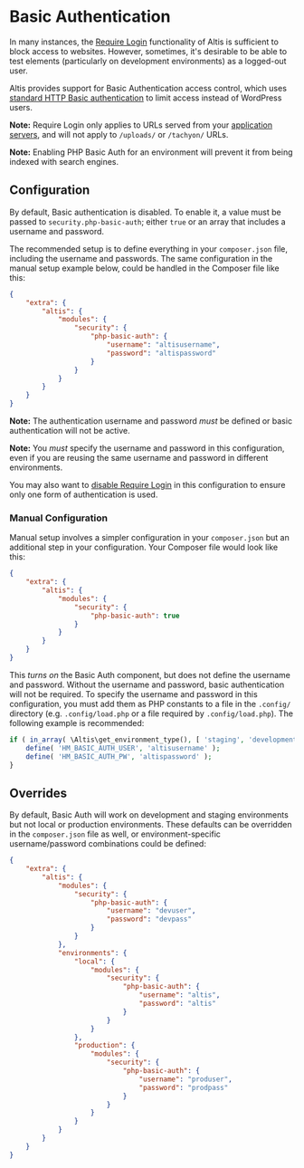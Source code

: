# Basic Authentication

In many instances, the [Require Login](./require-login.md) functionality of Altis is sufficient to block access to websites. However, sometimes, it's desirable to be able to test elements (particularly on development environments) as a logged-out user.

Altis provides support for Basic Authentication access control, which uses [standard HTTP Basic authentication](https://en.wikipedia.org/wiki/Basic_access_authentication) to limit access instead of WordPress users.

**Note:** Require Login only applies to URLs served from your [application servers](docs://cloud/architecture.md), and will not apply to `/uploads/` or `/tachyon/` URLs.


**Note:** Enabling PHP Basic Auth for an environment will prevent it from being indexed with search engines.

## Configuration

By default, Basic authentication is disabled. To enable it, a value must be passed to `security.php-basic-auth`; either `true` or an array that includes a username and password.

The recommended setup is to define everything in your `composer.json` file, including the username and passwords. The same configuration in the manual setup example below, could be handled in the Composer file like this:

```json
{
	"extra": {
		"altis": {
			"modules": {
				"security": {
					"php-basic-auth": {
						"username": "altisusername",
						"password": "altispassword"
					}
				}
			}
		}
	}
}
```

**Note:** The authentication username and password _must_ be defined or basic authentication will not be active.

**Note:** You _must_ specify the username and password in this configuration, even if you are reusing the same username and password in different environments.

You may also want to [disable Require Login](./require-login.md) in this configuration to ensure only one form of authentication is used.


### Manual Configuration

Manual setup involves a simpler configuration in your `composer.json` but an additional step in your configuration. Your Composer file would look like this:

```json
{
	"extra": {
		"altis": {
			"modules": {
				"security": {
					"php-basic-auth": true
				}
			}
		}
	}
}
```

This _turns on_ the Basic Auth component, but does not define the username and password. Without the username and password, basic authentication will not be required. To specify the username and password in this configuration, you must add them as PHP constants to a file in the `.config/` directory (e.g. `.config/load.php` or a file required by `.config/load.php`). The following example is recommended:

```php
if ( in_array( \Altis\get_environment_type(), [ 'staging', 'development' ] ) {
	define( 'HM_BASIC_AUTH_USER', 'altisusername' );
	define( 'HM_BASIC_AUTH_PW', 'altispassword' );
}
```


## Overrides

By default, Basic Auth will work on development and staging environments but not local or production environments. These defaults can be overridden in the `composer.json` file as well, or environment-specific username/password combinations could be defined:

```json
{
	"extra": {
		"altis": {
			"modules": {
				"security": {
					"php-basic-auth": {
						"username": "devuser",
						"password": "devpass"
					}
				}
			},
			"environments": {
				"local": {
					"modules": {
						"security": {
							"php-basic-auth": {
								"username": "altis",
								"password": "altis"
							}
						}
					}
				},
				"production": {
					"modules": {
						"security": {
							"php-basic-auth": {
								"username": "produser",
								"password": "prodpass"
							}
						}
					}
				}
			}
		}
	}
}
```
